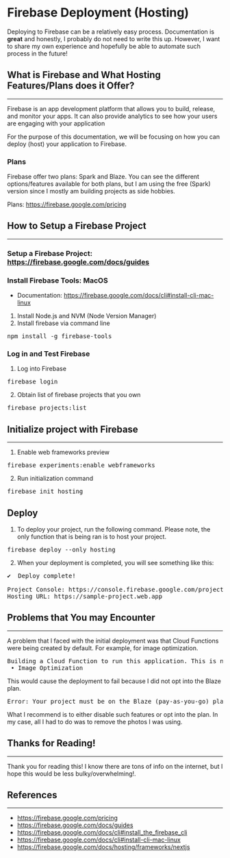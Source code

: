 # Firebase Deployment (Hosting)

Deploying to Firebase can be a relatively easy process. Documentation is **great** and honestly, I probably do not need to write this up. However, I want to share my own experience and hopefully be able to automate such process in the future!


## What is Firebase and What Hosting Features/Plans does it Offer?
---
Firebase is an app development platform that allows you to build, release, and monitor your apps. It can also provide analytics to see how your users are engaging with your application

For the purpose of this documentation, we will be focusing on how you can deploy (host) your application to Firebase.

### **Plans**

Firebase offer two plans: Spark and Blaze. You can see the different options/features available for both plans, but I am using the free (Spark) version since I mostly am building projects as side hobbies.

Plans: https://firebase.google.com/pricing

## How to Setup a Firebase Project
---

### **Setup a Firebase Project**: https://firebase.google.com/docs/guides

### **Install Firebase Tools: MacOS**

- Documentation: https://firebase.google.com/docs/cli#install-cli-mac-linux
1. Install Node.js and NVM (Node Version Manager)
2. Install firebase via command line
<pre>
npm install -g firebase-tools
</pre>

### **Log in and Test Firebase**

1. Log into Firebase
<pre>
firebase login
</pre>

2. Obtain list of firebase projects that you own
<pre>
firebase projects:list
</pre>

## Initialize project with Firebase
---
1. Enable web frameworks preview
<pre>
firebase experiments:enable webframeworks
</pre>

2. Run initialization command
<pre>
firebase init hosting
</pre>

## Deploy

1. To deploy your project, run the following command. Please note, the only function that is being ran is to host your project.

<pre>
firebase deploy --only hosting
</pre>

2. When your deployment is completed, you will see something like this:

<pre>
✔  Deploy complete!

Project Console: https://console.firebase.google.com/project/sample_project/overview
Hosting URL: https://sample-project.web.app
</pre>

## Problems that You may Encounter
---

A problem that I faced with the initial deployment was that Cloud Functions were being created by default. For example, for image optimization.

<pre>
Building a Cloud Function to run this application. This is needed due to:
 • Image Optimization
</pre>

This would cause the deployment to fail because I did not opt into the Blaze plan.

<pre>
Error: Your project must be on the Blaze (pay-as-you-go) plan to complete this command. Required API artifactregistry.googleapis.com can't be enabled until the upgrade is complete. To upgrade, visit the following URL
</pre>

What I recommend is to either disable such features or opt into the plan. In my case, all I had to do was to remove the photos I was using.

## Thanks for Reading!
---

Thank you for reading this! I know there are tons of info on the internet, but I hope this would be less bulky/overwhelming!.


## References
---
- https://firebase.google.com/pricing
- https://firebase.google.com/docs/guides
- https://firebase.google.com/docs/cli#install_the_firebase_cli
- https://firebase.google.com/docs/cli#install-cli-mac-linux
- https://firebase.google.com/docs/hosting/frameworks/nextjs